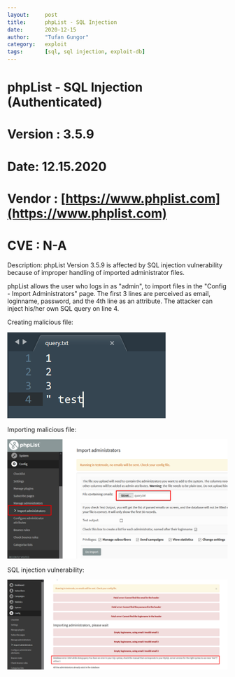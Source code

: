 ```yaml
---
layout:     post
title:      phpList - SQL Injection 
date:       2020-12-15
author:     "Tufan Gungor"
category:   exploit
tags:       [sql, sql injection, exploit-db]
---
```

# phpList - SQL Injection (Authenticated)
# Version : 3.5.9
# Date: 12.15.2020
# Vendor : [https://www.phplist.com](https://www.phplist.com)
# CVE : N-A

Description: phpList Version 3.5.9 is affected by SQL injection vulnerability because of improper handling of imported administrator files.

phpList allows the user who logs in as "admin", to import files in the "Config - Import Administrators" page. The first 3 lines are perceived as email, loginname, password, and the 4th line as an attribute. The attacker can inject his/her own SQL query on line 4.

Creating malicious file:

![Creating malicious file](/images/creating_malicious_file.png)

Importing malicious file:

![Importing malicious file](/images/importing_malicious_file.png)

SQL injection vulnerability:

![SQL Injection](/images/sql_injection_vulnerability.png)
